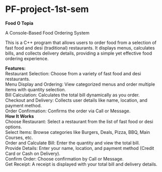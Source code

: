 # PF-project-1st-sem
**Food O Topia**

A Console-Based Food Ordering System

This is a C++ program that allows users to order food from a selection of fast food and desi (traditional) restaurants. It displays menus, calculates bills, and collects delivery details, providing a simple yet effective food ordering experience.

**Features:**  
      Restaurant Selection: Choose from a variety of fast food and desi restaurants.  
      Menu Display and Ordering: View categorized menus and order multiple items with quantity selection.  
      Bill Calculation: Calculates the total bill dynamically as you order.  
      Checkout and Delivery: Collects user details like name, location, and payment method.  
      Order Confirmation: Confirms the order via Call or Message.  
**How It Works**  
      Choose Restaurant: Select a restaurant from the list of fast food or desi options.  
      Select Items: Browse categories like Burgers, Deals, Pizza, BBQ, Main Courses, etc.  
      Order and Calculate Bill: Enter the quantity and view the total bill.  
      Provide Details: Enter your name, location, and payment method (Credit Card or Cash on Delivery).  
      Confirm Order: Choose confirmation by Call or Message.  
      Get Receipt: A receipt is displayed with your total bill and delivery details.  
